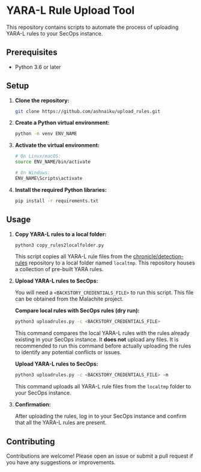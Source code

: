 
# YARA-L Rule Upload Tool

This repository contains scripts to automate the process of uploading YARA-L rules to your SecOps instance.

## Prerequisites

* Python 3.6 or later

## Setup

1. **Clone the repository:**

   ```bash
   git clone https://github.com/ashnaiku/upload_rules.git
   ```

2. **Create a Python virtual environment:**

   ```bash
   python -m venv ENV_NAME 
   ```

3. **Activate the virtual environment:**

   ```bash
   # On Linux/macOS:
   source ENV_NAME/bin/activate

   # On Windows:
   ENV_NAME\Scripts\activate
   ```

4. **Install the required Python libraries:**

   ```bash
   pip install -r requirements.txt
   ```

## Usage

1. **Copy YARA-L rules to a local folder:**

   ```bash
   python3 copy_rules2localfolder.py 
   ```

   This script copies all YARA-L rule files from the [chronicle/detection-rules](https://github.com/chronicle/detection-rules.git) repository to a local folder named `localtmp`. This repository houses a collection of pre-built YARA rules.

2. **Upload YARA-L rules to SecOps:**

   You will need a `<BACKSTORY_CREDENTIALS_FILE>` to run this script. This file can be obtained from the Malachite project.

   **Compare local rules with SecOps rules (dry run):**

   ```bash
   python3 uploadrules.py -c <BACKSTORY_CREDENTIALS_FILE>
   ```

   This command compares the local YARA-L rules with the rules already existing in your SecOps instance. It **does not** upload any files. It is recommended to run this command before actually uploading the rules to identify any potential conflicts or issues.

   **Upload YARA-L rules to SecOps:**

   ```bash
   python3 uploadrules.py -c <BACKSTORY_CREDENTIALS_FILE> -m
   ```

   This command uploads all YARA-L rule files from the `localtmp` folder to your SecOps instance.

3. **Confirmation:**

   After uploading the rules, log in to your SecOps instance and confirm that all the YARA-L rules are present.

## Contributing

Contributions are welcome! Please open an issue or submit a pull request if you have any suggestions or improvements.
```
